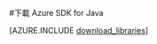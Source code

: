<properties 
	pageTitle="下載 Azure SDK for Java (Linux)" 
	description="下載 Azure SDK for Java。如果您將使用 Maven 進行組建，將提供程式碼。" 
	services="" 
	documentationCenter="java" 
	authors="rmcmurray" 
	manager="wpickett" 
	editor="jimbe"/>

<tags 
	ms.service="multiple" 
	ms.workload="na" 
	ms.tgt_pltfrm="na" 
	ms.devlang="Java" 
	ms.topic="article" 
	ms.date="06/03/2015" 
	ms.author="robmcm"/>

#下載 Azure SDK for Java

[AZURE.INCLUDE [download_libraries](../includes/download_libraries.md)]

<!---HONumber=July15_HO1-->